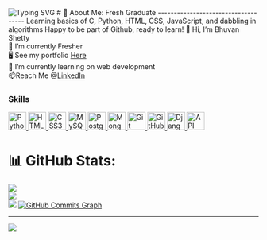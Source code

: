 <img src="https://readme-typing-svg.demolab.com?font=Orbitron+Code&weight=500&size=24&pause=1000&width=435&lines=Hello+I%27m+Bhuvan+Shetty;Here+is+my+intro+%E2%86%92" alt="Typing SVG" />
# 💫 About Me:
Fresh Graduate
------------------------------------
Learning basics of C, Python, HTML, CSS, JavaScript, and dabbling in algorithms Happy to be part of Github, ready to learn!
👋 Hi, I’m Bhuvan Shetty<br>
🔭 I’m currently Fresher <br>
🖥️  See my portfolio <a href="https://bhuvanshettyy.github.io/portfolio">Here</a><br>
🌱 I’m currently learning on web development<br>
📫Reach Me @<a href="https://www.linkedin.com/in/bhuvanshettyy/">LinkedIn</a><br>

### Skills

<p align="left">
  <a href="https://www.python.org/" target="_blank" rel="noreferrer">
    <img src="https://cdn.jsdelivr.net/gh/devicons/devicon/icons/python/python-original.svg" width="36" height="36" alt="Python" />
  </a>
  <a href="https://developer.mozilla.org/en-US/docs/Web/HTML" target="_blank" rel="noreferrer">
    <img src="https://cdn.jsdelivr.net/gh/devicons/devicon/icons/html5/html5-original.svg" width="36" height="36" alt="HTML5" />
  </a>
  <a href="https://developer.mozilla.org/en-US/docs/Web/CSS" target="_blank" rel="noreferrer">
    <img src="https://cdn.jsdelivr.net/gh/devicons/devicon/icons/css3/css3-original.svg" width="36" height="36" alt="CSS3" />
  </a>
  <a href="https://www.mysql.com/" target="_blank" rel="noreferrer">
    <img src="https://cdn.jsdelivr.net/gh/devicons/devicon/icons/mysql/mysql-original.svg" width="36" height="36" alt="MySQL" />
  </a>
  <a href="https://www.postgresql.org/" target="_blank" rel="noreferrer">
    <img src="https://cdn.jsdelivr.net/gh/devicons/devicon/icons/postgresql/postgresql-original.svg" width="36" height="36" alt="PostgreSQL" />
  </a>
  <a href="https://www.mongodb.com/" target="_blank" rel="noreferrer">
    <img src="https://cdn.jsdelivr.net/gh/devicons/devicon/icons/mongodb/mongodb-original.svg" width="36" height="36" alt="MongoDB" />
  </a>
  <a href="https://git-scm.com/" target="_blank" rel="noreferrer">
    <img src="https://cdn.jsdelivr.net/gh/devicons/devicon/icons/git/git-original.svg" width="36" height="36" alt="Git" />
  </a>
  <a href="https://github.com/" target="_blank" rel="noreferrer">
    <img src="https://cdn.jsdelivr.net/gh/devicons/devicon/icons/github/github-original.svg" width="36" height="36" alt="GitHub" />
  </a>
  <a href="https://www.djangoproject.com/" target="_blank" rel="noreferrer">
    <img src="https://cdn.jsdelivr.net/gh/devicons/devicon/icons/django/django-plain.svg" width="36" height="36" alt="Django" />
  </a>
<!--   <a href="https://www.json.org/json-en.html" target="_blank" rel="noreferrer">
    <img src="https://cdn.jsdelivr.net/gh/devicons/devicon/icons/file/file-original.svg" width="36" height="36" alt="JSON" />
  </a> -->
  <a href="https://restfulapi.net/" target="_blank" rel="noreferrer">
    <img src="https://img.icons8.com/ios-filled/50/ffffff/api-settings.png" width="36" height="36" alt="API" />
  </a>
</p>



# 📊 GitHub Stats:
![](https://github-readme-stats.vercel.app/api?username=bhuvanshettyy&theme=dark&hide_border=false&include_all_commits=false&count_private=false)<br/>
![](https://github-readme-streak-stats.herokuapp.com/?user=bhuvanshettyy&theme=dark&hide_border=false)<br/>
![](https://github-readme-stats.vercel.app/api/top-langs/?username=bhuvanshettyy&theme=dark&hide_border=false&include_all_commits=false&count_private=false&layout=compact)
<a href="https://github.com/bhuvanshettyy">
    <img src="https://github-readme-activity-graph.vercel.app/graph?username=bhuvanshettyy&bg_color=1c1917&color=ffffff&line=0891b2&point=ffffff&area_color=1c1917&area=true&hide_border=true&custom_title=GitHub%20Commits%20Graph" alt="GitHub Commits Graph" />
</a>

---


[![](https://visitcount.itsvg.in/api?id=bhuvanshettyy&label=Profile%20Views&pretty=false)](https://visitcount.itsvg.in)



<!-- Proudly created with GPRM ( https://gprm.itsvg.in ) -->
